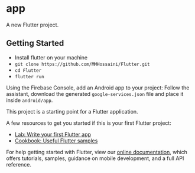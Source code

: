 # app

A new Flutter project.

## Getting Started

* Install flutter on your machine
* `git clone https://github.com/MMHossaini/Flutter.git`
* `cd Flutter`
* `flutter run`

Using the Firebase Console, add an Android app to your project: Follow the assistant, download the generated `google-services.json` file and place it inside `android/app`. 

This project is a starting point for a Flutter application.

A few resources to get you started if this is your first Flutter project:

- [Lab: Write your first Flutter app](https://flutter.dev/docs/get-started/codelab)
- [Cookbook: Useful Flutter samples](https://flutter.dev/docs/cookbook)

For help getting started with Flutter, view our
[online documentation](https://flutter.dev/docs), which offers tutorials,
samples, guidance on mobile development, and a full API reference.
